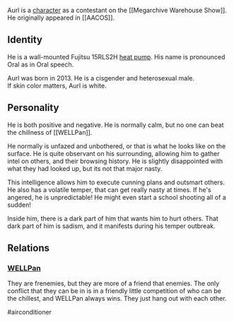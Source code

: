Aurl is a [character](Characters) as a contestant on the [[Megarchive Warehouse Show]]. He originally appeared in [[AACOS]].

## Identity

He is a wall-mounted Fujitsu 15RLS2H [heat pump](Air%20Conditioners.md). His name is pronounced Oral as in Oral speech.

Aurl was born in 2013. He is a cisgender and heterosexual male.  
If skin color matters, Aurl is white.

## Personality

He is both positive and negative. He is normally calm, but no one can beat the chillness of [[WELLPan]].

He normally is unfazed and unbothered, or that is what he looks like on the surface. He is quite observant on his surrounding, allowing him to gather intel on others, and their browsing history. He is slightly disappointed with what they had looked up, but its not that major nasty.

This intelligence allows him to execute cunning plans and outsmart others. He also has a volatile temper, that can get really nasty at times. If he's angered, he is unpredictable! He might even start a school shooting all of a sudden!

Inside him, there is a dark part of him that wants him to hurt others. That dark part of him is sadism, and it manifests during his temper outbreak.

## Relations

### [WELLPan](WELLPan.md)

They are frenemies, but they are more of a friend that enemies. The only conflict that they can be in is in a friendly little competition of who can be the chillest, and WELLPan always wins. They just hang out with each other.


#airconditioner